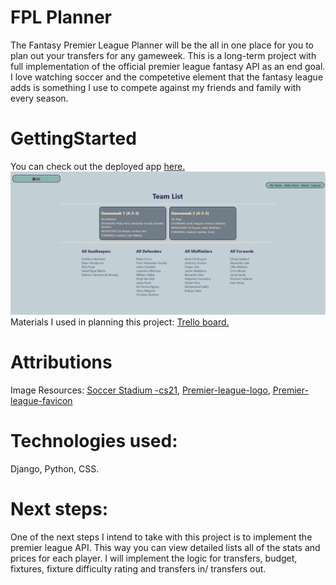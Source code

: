 # FPL Planner
The Fantasy Premier League Planner will be the all in one place for you to plan out your transfers for any gameweek.
This is a long-term project with full implementation of the official premier league fantasy API as an end goal. I love watching soccer and the competetive element that the fantasy league adds is something I use to compete against my friends and family with every season.
# GettingStarted
You can check out the deployed app [here.](https://fpl-planner-44c97d3032cd.herokuapp.com/) 
![screenshot of fpl app](/main_app/static/images/FPL%20planner%20screenshot.PNG)
Materials I used in planning this project: [Trello board.](https://trello.com/b/fYxYq3Kc/fpl-planner)
# Attributions
Image Resources: [Soccer Stadium -cs21](https://www.vecteezy.com/vector-art/2220987-empty-football-field-arena-stadium-vector-illustration), [Premier-league-logo](https://www.pngegg.com/en/png-bbica), [Premier-league-favicon](https://www.pngegg.com/en/png-yhghf/download)


# Technologies used:
Django,
Python,
CSS.

# Next steps:
One of the next steps I intend to take with this project is to implement the premier league API. This way you can view detailed lists all of the stats and prices for each player. I will implement the logic for transfers, budget, fixtures, fixture difficulty rating and transfers in/ transfers out.